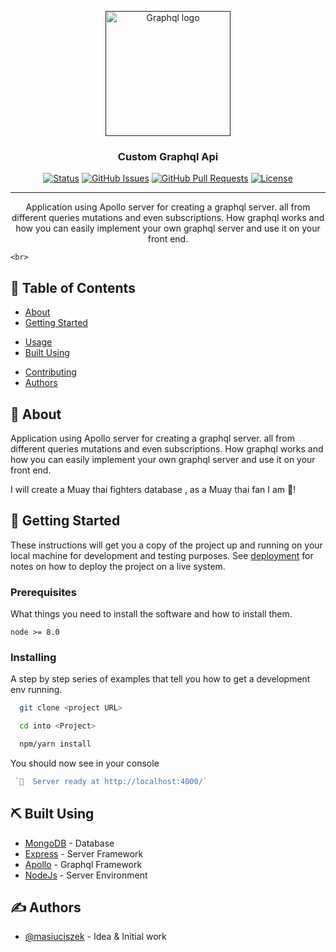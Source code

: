 <p align="center">
  <a href="" rel="noopener">
 <img width=200px height=200px src="https://cdn.svgporn.com/logos/graphql.svg" alt="Graphql logo"></a>
</p>

<h3 align="center">Custom Graphql Api</h3>

<div align="center">

[![Status](https://img.shields.io/badge/status-active-success.svg)]()
[![GitHub Issues](https://img.shields.io/github/issues/kylelobo/The-Documentation-Compendium.svg)](https://github.com/kylelobo/The-Documentation-Compendium/issues)
[![GitHub Pull Requests](https://img.shields.io/github/issues-pr/kylelobo/The-Documentation-Compendium.svg)](https://github.com/kylelobo/The-Documentation-Compendium/pulls)
[![License](https://img.shields.io/badge/license-MIT-blue.svg)](/LICENSE)

</div>

---

<p align="center">
  Application using Apollo server for creating a graphql server.
  all from different queries mutations and even subscriptions.
  How graphql works and how you can easily implement your own graphql server and use it on your front end.

    <br>

</p>

## 📝 Table of Contents

* [About](#about)
* [Getting Started](#getting_started)

<!-- * [Deployment](#deployment) -->

* [Usage](#usage)
* [Built Using](#built_using)

<!-- * [TODO](../TODO.md) -->

* [Contributing](../CONTRIBUTING.md)
* [Authors](#authors)

<!-- * [Acknowledgments](#acknowledgement) -->

## 🧐 About <a name = "about"></a>

Application using Apollo server for creating a graphql server.
  all from different queries mutations and even subscriptions.
  How graphql works and how you can easily implement your own graphql server and use it on your front end.

  I will create a Muay thai fighters database , as a Muay thai fan I am 🥊!

## 🏁 Getting Started <a name = "getting_started"></a>

These instructions will get you a copy of the project up and running on your local machine for development and testing purposes. See [deployment](#deployment) for notes on how to deploy the project on a live system.

### Prerequisites

What things you need to install the software and how to install them.

``` 
node >= 8.0
```

### Installing

A step by step series of examples that tell you how to get a development env running.

``` bash
  git clone <project URL>

  cd into <Project>

  npm/yarn install

```

You should now see in your console

``` js
 `🚀  Server ready at http://localhost:4000/`
```

<!-- ## 🎈 Usage <a name="usage"></a>

Add notes about how to use the system.

## 🚀 Deployment <a name = "deployment"></a>

Add additional notes about how to deploy this on a live system. -->

## ⛏️ Built Using <a name = "built_using"></a>

* [MongoDB](https://www.mongodb.com/) - Database
* [Express](https://expressjs.com/) - Server Framework
* [Apollo](https://www.apollographql.com/) - Graphql Framework
* [NodeJs](https://nodejs.org/en/) - Server Environment

## ✍️ Authors <a name = "authors"></a>

* [@masiuciszek](https://github.com/masiuciszek) - Idea & Initial work

<!-- See also the list of [contributors](https://github.com/kylelobo/The-Documentation-Compendium/contributors) who participated in this project.

## 🎉 Acknowledgements <a name = "acknowledgement"></a>

* Hat tip to anyone whose code was used
* Inspiration
* References -->
